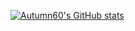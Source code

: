 [![Autumn60's GitHub stats](https://github-readme-stats.vercel.app/api?username=Autumn60&theme=tokyonight)](https://github.com/Autumn60/github-readme-stats)
